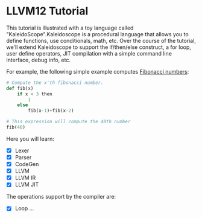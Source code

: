 # LLVM12 Tutorial

This tutorial is illustrated with a toy language called "KaleidoScope".Kaleidoscope is a procedural language that allows 
you to define functions, use conditionals, math, etc. Over the course of the tutorial, we'll extend Kaleidoscope to 
support the if/then/else construct, a for loop, user define operators, JIT compilation with a simple command line 
interface, debug info, etc.

For example, the following simple example computes [Fibonacci numbers](https://en.wikipedia.org/wiki/Fibonacci_number):
```python
# Compute the x'th fibonacci number.
def fib(x)
    if x < 3 then
        1
    else
        fib(x-1)+fib(x-2)

# This expression will compute the 40th number
fib(40)
```

Here you will learn:
- [x] Lexer
- [x] Parser
- [x] CodeGen
- [x] LLVM
- [X] LLVM IR
- [X] LLVM JIT

The operations support by the compiler are:
- [x] Loop
...